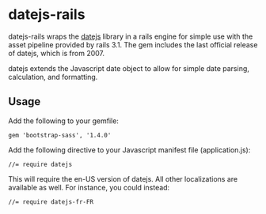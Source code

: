 # datejs-rails

datejs-rails wraps the [datejs](http://www.datejs.com/) library in a rails engine for simple
use with the asset pipeline provided by rails 3.1. The gem includes the last official release
of datejs, which is from 2007.

datejs extends the Javascript date object to allow for simple date parsing, calculation,
and formatting.

## Usage

Add the following to your gemfile:

    gem 'bootstrap-sass', '1.4.0'

Add the following directive to your Javascript manifest file (application.js):

    //= require datejs

This will require the en-US version of datejs. All other localizations are
available as well. For instance, you could instead:

    //= require datejs-fr-FR
